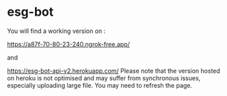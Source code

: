 # esg-bot

You will find a working version on :

https://a87f-70-80-23-240.ngrok-free.app/

and 

https://esg-bot-api-v2.herokuapp.com/
Please note that the version hosted on heroku is not optimised and may suffer from synchronous issues, especially uploading large file.
You may need to refresh the page.
